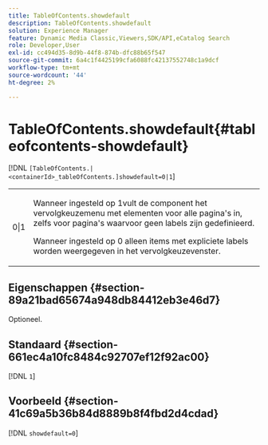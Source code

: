 ```yaml
---
title: TableOfContents.showdefault
description: TableOfContents.showdefault
solution: Experience Manager
feature: Dynamic Media Classic,Viewers,SDK/API,eCatalog Search
role: Developer,User
exl-id: cc494d35-8d9b-44f8-874b-dfc88b65f547
source-git-commit: 6a4c1f4425199cfa6088fc42137552748c1a9dcf
workflow-type: tm+mt
source-wordcount: '44'
ht-degree: 2%

---
```


# TableOfContents.showdefault{#tableofcontents-showdefault}

[!DNL `[TableOfContents.|<containerId>_tableOfContents.]showdefault=0|1`]

<table id="table_BE34F807437C4955A2A640495E05138F"> 
 <tbody> 
  <tr> 
   <td> <p> <span class="codeph"> 0|1</span> </p> </td> 
   <td> <p> Wanneer ingesteld op <span class="codeph"> 1</span>vult de component het vervolgkeuzemenu met elementen voor alle pagina's in, zelfs voor pagina's waarvoor geen labels zijn gedefinieerd. </p> <p>Wanneer ingesteld op <span class="codeph"> 0</span> alleen items met expliciete labels worden weergegeven in het vervolgkeuzevenster. </p> </td> 
  </tr> 
 </tbody> 
</table>

## Eigenschappen {#section-89a21bad65674a948db84412eb3e46d7}

Optioneel.

## Standaard {#section-661ec4a10fc8484c92707ef12f92ac00}

[!DNL `1`]

## Voorbeeld {#section-41c69a5b36b84d8889b8f4fbd2d4cdad}

[!DNL `showdefault=0`]
